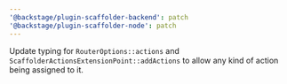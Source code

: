 ```yaml
---
'@backstage/plugin-scaffolder-backend': patch
'@backstage/plugin-scaffolder-node': patch
---
```


Update typing for `RouterOptions::actions` and `ScaffolderActionsExtensionPoint::addActions` to allow any kind of action being assigned to it.
